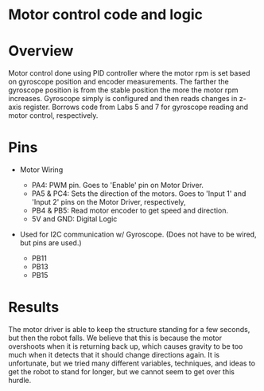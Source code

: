 # Motor control code and logic

#  Overview
Motor control done using PID controller where the motor rpm is set based on gyroscope position and encoder measurements. The farther the gyroscope position is from the stable position the more the motor rpm increases. Gyroscope simply is configured and then reads changes in z-axis register. Borrows code from Labs 5 and 7 for gyroscope reading and motor control, respectively.  

# Pins 
 - Motor Wiring
    - PA4: PWM pin. Goes to 'Enable' pin on Motor Driver.
    - PA5 & PC4: Sets the direction of the motors. Goes to 'Input 1' and 'Input 2' pins on the Motor Driver, respectively,
    - PB4 & PB5: Read motor encoder to get speed and direction. 
    - 5V and GND: Digital Logic 
   
 - Used for I2C communication w/ Gyroscope. (Does not have to be wired, but pins are used.)
   - PB11
   - PB13
   - PB15

# Results

The motor driver is able to keep the structure standing for a few seconds, but then the robot falls. We believe that this is because the motor overshoots when it is returning back up, which causes gravity to be too much when it detects that it should change directions again. It is unfortunate, but we tried many different variables, techniques, and ideas to get the robot to stand for longer, but we cannot seem to get over this hurdle. 
